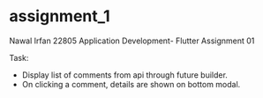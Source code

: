 # assignment_1

Nawal Irfan 22805
Application Development- Flutter
Assignment 01

Task: 
- Display list of comments from api through future builder. 
- On clicking a comment, details are shown on bottom modal.

